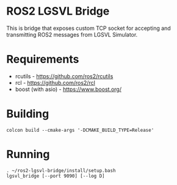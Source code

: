 # ROS2 LGSVL Bridge

This is bridge that exposes custom TCP socket for accepting and transmitting
ROS2 messages from LGSVL Simulator.

# Requirements

* rcutils - https://github.com/ros2/rcutils
* rcl - https://github.com/ros2/rcl
* boost (with asio) - https://www.boost.org/

# Building

```
colcon build --cmake-args '-DCMAKE_BUILD_TYPE=Release'
```

# Running

```
. ~/ros2-lgsvl-bridge/install/setup.bash
lgsvl_bridge [--port 9090] [--log D]
```
